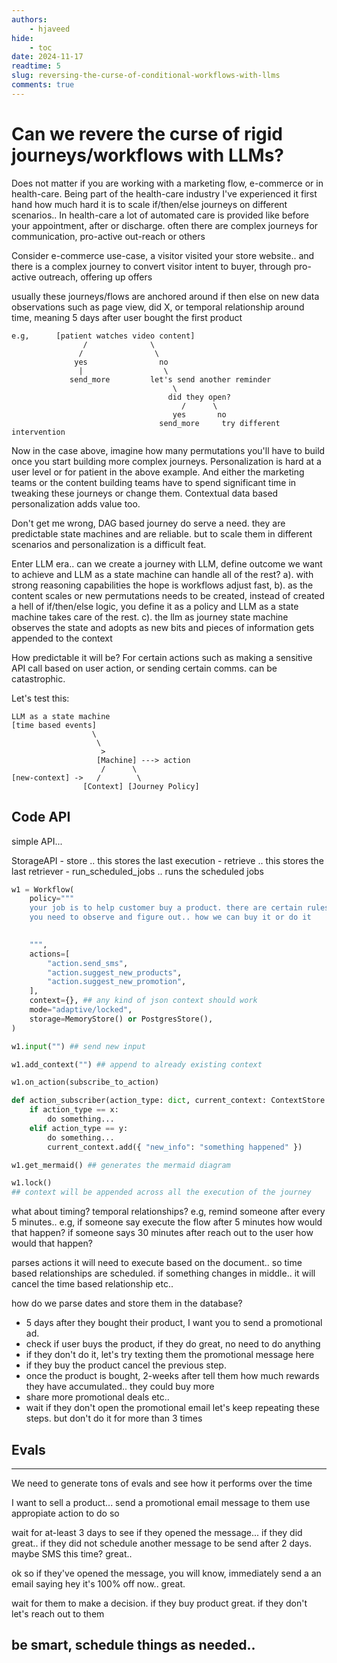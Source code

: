 ```yaml
---
authors:
    - hjaveed
hide:
    - toc
date: 2024-11-17
readtime: 5
slug: reversing-the-curse-of-conditional-workflows-with-llms
comments: true
---
```


# Can we revere the curse of rigid journeys/workflows with LLMs?

Does not matter if you are working with a marketing flow, e-commerce or in health-care. Being part of the health-care industry I've experienced it first hand how much hard it is to scale if/then/else journeys on different scenarios.. In health-care a lot of automated care is provided like before your appointment, after or discharge. often there are complex journeys for communication, pro-active out-reach or others

Consider e-commerce use-case, a visitor visited your store website.. and there is a complex journey to convert visitor intent to buyer, through pro-active outreach, offering up offers

usually these journeys/flows are anchored around if then else on new data observations such as page view, did X, or temporal relationship around time, meaning 5 days after user bought the first product

```diagram
e.g,      [patient watches video content]
                /              \
               /                \
              yes                no
               |                  \
             send_more         let's send another reminder
                                    \
                                   did they open?
                                      /      \
                                    yes       no
                                 send_more     try different intervention
```                                         


Now in the case above, imagine how many permutations you'll have to build once you start building more complex journeys. Personalization is hard at a user level or for patient in the above example. And either the marketing teams or the content building teams have to spend significant time in tweaking these journeys or change them. Contextual data based personalization adds value too.

Don't get me wrong, DAG based journey do serve a need. they are predictable state machines and are reliable. but to scale them in different scenarios and personalization is a difficult feat.

Enter LLM era.. can we create a journey with LLM, define outcome we want to achieve and LLM as a state machine can handle all of the rest? 
a). with strong reasoning capabilities the hope is workflows adjust fast, b). as the content scales or new permutations needs to be created, instead of created a hell of if/then/else logic, you define it as a policy and LLM as a state machine takes care of the rest. 
c). the llm as journey state machine observes the state and adopts as new bits and pieces of information gets appended to the context

How predictable it will be? For certain actions such as making a sensitive API call based on user action, or sending certain comms. can be catastrophic. 

Let's test this:

```
LLM as a state machine
[time based events]
                  \
                   \
                    >
                   [Machine] ---> action
                    /      \
[new-context] ->   /        \
                [Context] [Journey Policy]
```

## Code API

simple API... 

StorageAPI
    - store .. this stores the last execution
    - retrieve .. this stores the last retriever
    - run_scheduled_jobs .. runs the scheduled jobs

```py
w1 = Workflow(
    policy="""
    your job is to help customer buy a product. there are certain rules
    you need to observe and figure out.. how we can buy it or do it

    
    """,
    actions=[
        "action.send_sms",
        "action.suggest_new_products",
        "action.suggest_new_promotion",
    ],
    context={}, ## any kind of json context should work
    mode="adaptive/locked",
    storage=MemoryStore() or PostgresStore(),
)

w1.input("") ## send new input

w1.add_context("") ## append to already existing context

w1.on_action(subscribe_to_action)

def action_subscriber(action_type: dict, current_context: ContextStore:
    if action_type == x:
        do something...
    elif action_type == y:
        do something...
        current_context.add({ "new_info": "something happened" })

w1.get_mermaid() ## generates the mermaid diagram

w1.lock()
## context will be appended across all the execution of the journey
```

what about timing? temporal relationships? e.g, remind someone after every 5 minutes.. e.g, if someone say execute the flow after 5 minutes how would that happen? if someone says 30 minutes after reach out to the user how would that happen?

parses actions it will need to execute based on the document.. so time based relationships are scheduled. if something changes in middle.. it will cancel the time based relationship etc..

how do we parse dates and store them in the database?
- 5 days after they bought their product, I want you to send a promotional ad.
- check if user buys the product, if they do great, no need to do anything
- if they don't do it, let's try texting them the promotional message here
- if they buy the product cancel the previous step.
- once the product is bought, 2-weeks after tell them how much rewards they have accumulated.. they could buy more
- share more promotional deals etc..
- wait if they don't open the promotional email let's keep repeating these steps. but don't do it for more than 3 times
## Evals

------------------------------------------------------------------
We need to generate tons of evals and see how it performs over the time

I want to sell a product... send a promotional email message to them use appropiate action to do so

wait for at-least 3 days to see if they opened the message... if they did great.. if they did not schedule another message to be send after 2 days. maybe SMS this time? great..

ok so if they've opened the message, you will know, immediately send a an email saying hey it's 100% off now.. great.

wait for them to make a decision. if they buy product great. if they don't let's reach out to them

be smart, schedule things as needed..
---------------------------------